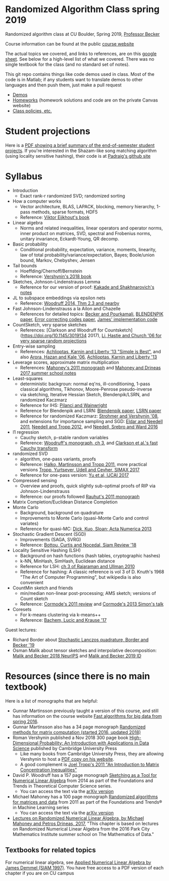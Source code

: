 # Randomized Algorithm Class spring 2019
Randomized algorithm class at CU Boulder, Spring 2019, [Professor Becker](http://amath.colorado.edu/faculty/becker/)

Course information can be found at the public [course website](https://www.colorado.edu/amath/appm-47205720-open-topicsrandomized-algorithms-spring-2019)

The actual topics we covered, and links to references, are on this [google sheet](https://docs.google.com/spreadsheets/d/1z2yT99o8nCiotU0OZbrmmk0kAjff5iUDhKo3fpRVORA/edit?usp=sharing).  See below for a high-level list of what we covered. There was no single textbook for the class (and no standard set of notes).

This git repo contains things like code demos used in class. Most of the code is in Matlab; if any students want to translate demos to other languages and then push them, just make a pull request
- [Demos](Demos/)
- [Homeworks](Homeworks/) (homework solutions and code are on the private Canvas website)
- [Class policies, etc.](APPM4720_5720_Spr2019_Syllabus.pdf)

# Student projections
Here is a [PDF showing a brief summary of the end-of-semester student projects](SlideshowAllPresentations_4720Spr19_Randomized.pdf).  If you're interested in the Shazam-like song matching algorithm (using locality sensitive hashing), their code is at [Padraig's github site](https://github.com/Lysandr/minHash_Shazam)

# Syllabus
- Introduction
  - Exact rank-r randomized SVD; randomized sorting
- How a computer works
  - Vector architecture, BLAS, LAPACK, blocking, memory hierarchy, 1-pass methods, sparse formats, HDF5
  - Reference: [Viktor Eijkhout's book](http://pages.tacc.utexas.edu/~eijkhout/istc/istc.html)
- Linear algebra
  - Norms and related inequalities, linear operators and operator norms, inner product on matrices, SVD, spectral and Frobenius norms, unitary invariance, Eckardt-Young, QR decomp.
- Basic probability
  - Conditional probability, expectation, variance, moments, linearity, law of total probability/variance/expectation, Bayes; Boole/union bound, Markov, Chebyshev, Jensen
- Tail bounds
  - Hoeffding/Chernoff/Bernstein
  - Reference: [Vershynin's 2018 book](https://www.math.uci.edu/~rvershyn/papers/HDP-book/HDP-book.html)
- Sketches, Johnson-Lindenstrauss Lemma
  - Reference for our version of proof: [Kakade and Shakhnarovich's notes](http://ttic.uchicago.edu/~gregory/courses/LargeScaleLearning/)
- JL to subspace embeddings via epsilon nets
  - Reference: [Woodruff 2014, Thm 2.3 and nearby](https://arxiv.org/abs/1411.4357)
- Fast Johnson-Lindenstrauss a la Ailon and Chazelle
  - References for detailed topics: [Becker and Pourkamali](http://arxiv.org/abs/1511.00152), [BLENDENPIK paper](https://dl.acm.org/citation.cfm?id=1958633), [Error correcting codes paper](http://proceedings.mlr.press/v37/ubaru15.html), [James' implementation code](https://github.com/jamesfolberth/fast_methods_big_data_project)
- CountSketch, very sparse sketches
  - References: [Clarkson and Woodruff for Countsketch](https://doi.org/10.1145/3019134 2017), [Li, Hastie and Church '06 for very sparse random projections](https://web.stanford.edu/~hastie/Papers/Ping/KDD06_rp.pdf)
- Entry-wise sampling
  - References: [Achlioptas, Karnin and Liberty '13 "Simple is Best"](https://pdfs.semanticscholar.org/aa64/b8fb3382e42f90ee93a1dd0c78f13833963f.pdf), and also [Arora, Hazan and Kale '06](https://scholar.google.com/scholar?cluster=15000094124799237010&hl=en&as_sdt=0,6), [Achlioptas,  Karnin and Liberty '13](https://scholar.google.com/scholar?cluster=5902035377314465212&hl=en&as_sdt=0,6)
- Leverage scores, approximate matrix multiplication
  - References: [Mahoney's 2011 monograph](https://scholar.google.com/scholar?cluster=17892460197857789799&hl=en&as_sdt=0,6) and [Mahoney and Drineas 2017 summer school notes](http://arxiv.org/abs/1712.08880)
- Least-squares
  - deterministic backgroun: normal eq'ns, ill-conditioning, 1-pass classical algorithms, Tikhonov, Moore-Penrose pseudo-inverse
  - via sketching, Iterative Hessian Sketch, Blendenpik/LSRN, and randomized Kaczmarz
  - Reference for IHS: [Pilanci and Wainwright](http://www.jmlr.org/papers/volume17/14-460/14-460.pdf)
  - Reference for Blendenpik and LSRN: [Blendenpik paper](https://epubs.siam.org/doi/abs/10.1137/090767911), [LSRN paper](https://epubs.siam.org/doi/abs/10.1137/120866580)
  - Reference for randomized Kaczmarz: [Strohmer and Vershynin '08](http://www.springerlink.com/index/10.1007/s00041-008-9030-4), and extensions for importance sampling and SGD: [Eldar and Needell 2011](https://arxiv.org/abs/1008.4397), [Needell and Tropp 2012](https://arxiv.org/abs/1208.3805), and [Needell, Srebro and Ward 2016](https://arxiv.org/abs/1310.5715)
- l1 regression
  - Cauchy sketch, p-stable random variables
  - Reference: [Woodruff's monograph, ch 3](https://arxiv.org/abs/1411.4357), and [Clarkson et al.'s fast Cauchy transform](http://epubs.siam.org/doi/10.1137/140963698)
- randomized SVD
  - algorithm, one-pass variants, proofs
  - Reference: [Halko, Martinsson and Tropp 2011](https://epubs.siam.org/doi/10.1137/090771806), more practical versions [Tropp, Yurtsever, Udell and Cevher, SIMAX 2017](https://epubs.siam.org/doi/abs/10.1137/17M1111590)
  - Reference for one-pass version: [Yu et al, IJCAI 2017](https://arxiv.org/abs/1704.07669)
- Compressed sensing
  - Overview and proofs, quick slightly sub-optimal proofs of RIP via Johnson-Lindenstrauss
  - Reference: our proofs followed [Rauhut's 2011 monograph](http://www.mathc.rwth-aachen.de/~rauhut/files/LinzRauhut.pdf)
- Matrix Completion/Euclidean Distance Completion
- Monte Carlo
  - Background, background on quadrature
  - Improvements to Monte Carlo (quasi-Monte Carlo and control variates)
  - Reference for quasi-MC: [Dick, Kuo, Sloan; Acta Numerica 2013](https://doi.org/10.1017/S0962492913000044)
- Stochastic Gradient Descent (SGD)
  - Improvements (SAGA, SVRG)
  - Reference: [Bottou, Curtis and Nocedal, Siam Review '18](http://arxiv.org/abs/1606.04838)
- Locality Sensitive Hashing (LSH)
  - Background on hash functions (hash tables, cryptographic hashes)
  - k-NN, MinHash, SimHash, Euclidean distance
  - Reference for LSH: [ch 3 of Rajaraman and Ullman 2010](http://infolab.stanford.edu/~ullman/mmds/ch3a.pdf)
  - Reference for hashing: A classic reference is vol 3 of D. Knuth's 1968 "The Art of Computer Programming", but wikipedia is also convenient
- CountMin sketch and friends
  - min/median non-linear post-processing; AMS sketch; versions of Count sketch
  - Reference: [Cormode's 2011 review](http://www.cs.umass.edu/~mcgregor/711S12/sketches1.pdf) and [Cormode's 2013 Simon's talk](http://dimacs.rutgers.edu/~graham/pubs/html/TalkSimons13.html)
- Coresets
  - For k-means clustering via k-means++
  - Reference: [Bachem, Lucic and Krause '17](https://arxiv.org/abs/1703.06476)

Guest lectures:
- Richard Border about [Stochastic Lanczos quadrature, Border and Becker '19](https://www.biorxiv.org/content/10.1101/607168v1)
- Osman Malik about tensor sketches and interpolative decomposition: [Malik and Becker 2018 NeurIPS](https://papers.nips.cc/paper/8213-low-rank-tucker-decomposition-of-large-tensors-using-tensorsketch) and [Malik and Becker 2019 ID](https://arxiv.org/abs/1901.10559)

# Resources (since there is no main textbook)
Here is a list of monographs that are helpful:

- Gunnar Martinsson previously taught a version of this course, and still has information on the course website [Fast algorithms for big data from spring 2016](https://amath.colorado.edu/faculty/martinss/Teaching/APPM5720_2016s/index.html).
- Gunnar Martinsson also has a 34 page monograph [Randomized methods for matrix computation (started 2016, updated 2018)](http://arxiv.org/abs/1607.01649)
- Roman Vershynin published a Nov 2018 300 page book [High-Dimensional Probability: An Introduction with Applications in Data Science](https://www.cambridge.org/gb/academic/subjects/statistics-probability/probability-theory-and-stochastic-processes/high-dimensional-probability-introduction-applications-data-science?format=HB#8FyVeUCeT4PcEjMp.97) published by Cambridge University Press
  - Like many books from Cambridge University Press, they are allowing Vershynin to host a [PDF copy on his website](https://www.math.uci.edu/~rvershyn/papers/HDP-book/HDP-book.html).
  - A good complement is [Joel Tropp's 2011 "An Introduction to Matrix Concentration Inequalities"](https://arxiv.org/abs/1501.01571)
- David P. Woodruff has a 157 page monograph [Sketching as a Tool for Numerical Linear Algebra](http://dx.doi.org/10.1561/0400000060) from 2014 as part of the Foundations and Trends in Theoretical Computer Science series.
  - You can access the text via the [arXiv version](https://arxiv.org/abs/1411.4357)
- Michael Mahoney has a 100 page monograph [Randomized algorithms for matrices and data](http://dx.doi.org/10.1561/2200000035) from 2011 as part of the Foundations and Trends® in Machine Learning series
  - You can access the text via the [arXiv version](https://arxiv.org/abs/1104.5557)
- [Lectures on Randomized Numerical Linear Algebra, by Michael Mahoney and Petros Drineas, 2017](http://arxiv.org/abs/1712.08880), "This chapter is based on lectures on Randomized Numerical Linear Algebra from the 2016 Park City Mathematics Institute summer school on The Mathematics of Data."

## Textbooks for related topics
For numerical linear algebra, see [Applied Numerical Linear Algebra by James Demmel (SIAM 1997)](https://epubs.siam.org/doi/book/10.1137/1.9781611971446?mobileUi=0). You have free access to a PDF version of each chapter if you are on CU campus
